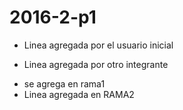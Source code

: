 # 2016-2-p1
- Linea agregada por el usuario inicial
* Linea agregada por otro integrante
- se agrega en rama1
- Linea agregada en RAMA2
